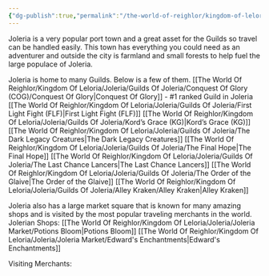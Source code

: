 ```yaml
---
{"dg-publish":true,"permalink":"/the-world-of-reighlor/kingdom-of-leloria/joleria/joleria/"}
---
```


Joleria is a very popular port town and a great asset for the Guilds so travel can be handled easily. This town has everything you could need as an adventurer and outside the city is farmland and small forests to help fuel the large populace of Joleria.

Joleria is home to many Guilds. Below is a few of them. 
[[The World Of Reighlor/Kingdom Of Leloria/Joleria/Guilds Of Joleria/Conquest Of Glory (COG)/Conquest Of Glory\|Conquest Of Glory]] - #1 ranked Guild in Joleria 
[[The World Of Reighlor/Kingdom Of Leloria/Joleria/Guilds Of Joleria/First Light Fight (FLF)\|First Light Fight (FLF)]]
[[The World Of Reighlor/Kingdom Of Leloria/Joleria/Guilds Of Joleria/Kord’s Grace (KG)\|Kord’s Grace (KG)]]
[[The World Of Reighlor/Kingdom Of Leloria/Joleria/Guilds Of Joleria/The Dark Legacy Creatures\|The Dark Legacy Creatures]]
[[The World Of Reighlor/Kingdom Of Leloria/Joleria/Guilds Of Joleria/The Final Hope\|The Final Hope]]
[[The World Of Reighlor/Kingdom Of Leloria/Joleria/Guilds Of Joleria/The Last Chance Lancers\|The Last Chance Lancers]]
[[The World Of Reighlor/Kingdom Of Leloria/Joleria/Guilds Of Joleria/The Order of the Glaive\|The Order of the Glaive]]
[[The World Of Reighlor/Kingdom Of Leloria/Joleria/Guilds Of Joleria/Alley Kraken/Alley Kraken\|Alley Kraken]]

Joleria also has a large market square that is known for many amazing shops and is visited by the most popular traveling merchants in the world. 
Jolerian Shops:
[[The World Of Reighlor/Kingdom Of Leloria/Joleria/Joleria Market/Potions Bloom\|Potions Bloom]]
[[The World Of Reighlor/Kingdom Of Leloria/Joleria/Joleria Market/Edward's Enchantments\|Edward's Enchantments]]

Visiting Merchants: 
